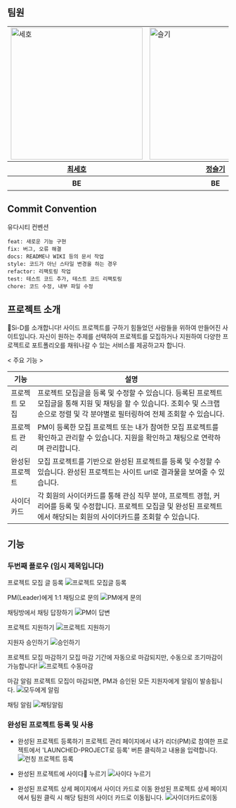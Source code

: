 ## 팀원
<div align="center">
	<table>
	<tr>
	<td><img width="300" alt="세호" src="https://avatars.githubusercontent.com/u/96410921?v=4"></td>
	<td><img width="300" alt="슬기" src="https://avatars.githubusercontent.com/u/135789383?v=)"> </td>
	    <td><img width="300" alt="우진" src="https://avatars.githubusercontent.com/u/126751594?v=4">
	    <td><img width="300" alt="세정" src="https://avatars.githubusercontent.com/u/64718002?v=4"></td>
	</tr>
		<tr>
   <th><a href="https://github.com/sseho"> 최세호</a> </th>
	<th><a href="https://github.com/wisdom0405"> 정슬기 </a></th>
  <th><a href="https://github.com/getsetgo1"> 박우진</a> </th>
  <th><a href="https://github.com/clean2001"> 김세정</a> </th>
	  </tr>
<th> BE </th>
<th> BE </th>
<th> BE </th>
<th> BE, 팀장 </th>
	</table>
</div>

## Commit Convention
유다시티 컨벤션
```
feat: 새로운 기능 구현
fix: 버그, 오류 해결
docs: README나 WIKI 등의 문서 작업
style: 코드가 아닌 스타일 변경을 하는 경우
refactor: 리팩토링 작업
test: 테스트 코드 추가, 테스트 코드 리팩토링
chore: 코드 수정, 내부 파일 수정
```

## 프로젝트 소개

🍾Si-D를 소개합니다!
사이드 프로젝트를 구하기 힘들었던 사람들을 위하여 만들어진 사이트입니다. 자신이 원하는 주제를 선택하여 프로젝트를 모집하거나 지원하여 다양한 프로젝트로 포트폴리오를 채워나갈 수 있는 서비스를 제공하고자 합니다.

< 주요 기능 >

|기능|설명|
|------|---|
|프로젝트 모집|프로젝트 모집글을 등록 및 수정할 수 있습니다. 등록된 프로젝트 모집글을 통해 지원 및 채팅을 할 수 있습니다. 조회수 및 스크랩 순으로 정렬 및 각 분야별로 필터링하여 전체 조회할 수 있습니다.|
|프로젝트 관리|PM이 등록한 모집 프로젝트 또는 내가 참여한 모집 프로젝트를 확인하고 관리할 수 있습니다. 지원을 확인하고 채팅으로 연락하며 관리합니다.|
|완성된 프로젝트|모집 프로젝트를 기반으로 완성된 프로젝트를 등록 및 수정할 수 있습니다. 완성된 프로젝트는 사이트 url로 결과물을 보여줄 수 있습니다.|
|사이더카드|각 회원의 사이더카드를 통해 관심 직무 분야, 프로젝트 경험, 커리어를 등록 및 수정합니다. 프로젝트 모집글 및 완성된 프로젝트에서 해당되는 회원의 사이더카드를 조회할 수 있습니다.




## 기능

### 두번째 플로우 (임시 제목입니다)

프로젝트 모집 글 등록
![프로젝트 모집글 등록](https://github.com/user-attachments/assets/e305596d-8a89-414d-b692-a71d7740d97f)


PM(Leader)에게 1:1 채팅으로 문의
![PM에게 문의](https://github.com/user-attachments/assets/936f2008-02ad-40c2-a867-7243d094291d)


채팅방에서 채팅 답장하기
![PM이 답변](https://github.com/user-attachments/assets/042b9572-1b17-41d3-9b1b-9c18edccace4)

프로젝트 지원하기
![프로젝트 지원하기](https://github.com/user-attachments/assets/d87b0293-8dc2-4ddc-9e2b-795ead582063)

지원자 승인하기
![승인하기](https://github.com/user-attachments/assets/be2eb0e1-3bd3-4db4-8cfc-c78eeee285f5)


프로젝트 모집 마감하기
모집 마감 기간에 자동으로 마감되지만, 수동으로 조기마감이 가능합니다!
![프로젝트 수동마감](https://github.com/user-attachments/assets/80c963da-5794-4c1f-889a-16a3e6cd3675)


마감 알림
프로젝트 모집이 마감되면, PM과 승인된 모든 지원자에게 알림이 발송됩니다.
![모두에게 알림](https://github.com/user-attachments/assets/83e24f47-6e11-4b7c-9278-665bb57b4c79)

채팅 알림
![채팅알림](https://github.com/user-attachments/assets/9c5f7e0b-365f-4a2c-b392-c2bfb1a09815)




### 완성된 프로젝트 등록 및 사용

- 완성된 프로젝트 등록하기
프로젝트 관리 페이지에서 내가 리더(PM)로 참여한 프로젝트에서 'LAUNCHED-PROJECT로 등록' 버튼 클릭하고 내용을 입력합니다.
![런칭 프로젝트 등록](https://github.com/user-attachments/assets/3923aef6-c306-4d4a-999b-5eb11d9dceb3)

- 완성된 프로젝트에 사이다🍾 누르기
![사이다 누르기](https://github.com/user-attachments/assets/c29b62ab-a675-457f-8afb-b200e7fa8788)

- 완성된 프로젝트 상세 페이지에서 사이더 카드로 이동
완성된 프로젝트 상세 페이지에서 팀원 클릭 시 해당 팀원의 사이더 카드로 이동됩니다.
![사이더카드로이동](https://github.com/user-attachments/assets/61dfedad-e08b-448f-b00f-8680f3a355d6)

